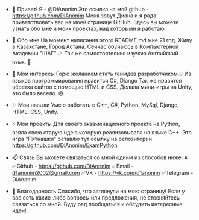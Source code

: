 - 👋 Привет! Я - @DiAnonim
Это ссылка на мой github - https://github.com/DiAnonim
Меня зовут Диана и я рада приветствовать вас на моей странице GitHub.
Здесь вы можете узнать обо мне и моих проектах, над которыми я работаю.

- 🌱 Обо мне
На момент написания этого README.md мне 21 год.
Живу в Казахстане, Город Астана.
Сейчас обучаюсь в Компьютерной Академии "ШАГ".:chart_with_upwards_trend:
Так же самостоятельно изучаю Английский язык. :monocle_face:

- 👀 Мои интересы
Горю желанием стать геймдев разработчиком.:bulb: 
Из языков программирования нравится C#, Django
Так же нравится вёрстка сайтов с помощью HTML и CSS.
Делала мини-игры на Unity, это было весело. 😄

- :sparkles: Мои навыки
Умею работать c C++, C#, Python, MySql, Django, HTML, CSS, Unity.

- ⚡ Мои проекты
Для своего экзаменационого проекта на Python, взяла свою старую идею которую реализовывала на языке С++.
Это игра "Пятнашки" оставлю тут ссылку на репозиторий https://github.com/DiAnonim/ExamPython

- 📫 Связь
Вы можете связаться со мной одним из способов ниже: :arrow_down:
✅Github - https://github.com/DiAnonim
✅Email - d1anonim2002@gmail.com
✅VK - https://vk.com/d1anonim
✅Telegram - DiAnonim

- 📝 Благодарность
Спасибо, что заглянули на мою страницу! 
Если у вас есть какие-либо вопросы или предложения, не стесняйтесь связаться со мной.
Буду рад пообщаться и обсудить интересные идеи!
